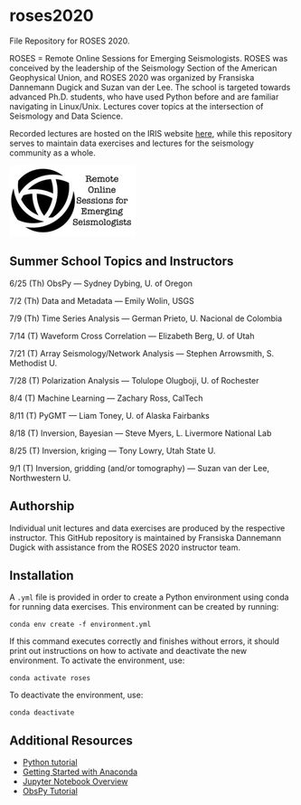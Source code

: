 # roses2020

File Repository for ROSES 2020.

ROSES = Remote Online Sessions for Emerging Seismologists. ROSES was conceived by the leadership of the Seismology Section of the American Geophysical Union, and ROSES 2020 was organized by Fransiska Dannemann Dugick and Suzan van der Lee. The school is targeted towards advanced Ph.D. students, who have used Python before and are familiar navigating in Linux/Unix. Lectures cover topics at the intersection of Seismology and Data Science.

Recorded lectures are hosted on the IRIS website [here](https://www.iris.edu/hq/inclass/course/roses), while this repository serves to maintain data exercises and lectures for the seismology community as a whole.

![Test Image 1](https://github.com/fdannemanndugick/roses2020/blob/master/roses_logo.jpg)

## Summer School Topics and Instructors
6/25 (Th) ObsPy — Sydney Dybing, U. of Oregon

7/2 (Th) Data and Metadata — Emily Wolin, USGS

7/9 (Th) Time Series Analysis — German Prieto, U. Nacional de Colombia

7/14 (T) Waveform Cross Correlation — Elizabeth Berg, U. of Utah

7/21 (T) Array Seismology/Network Analysis — Stephen Arrowsmith, S. Methodist U.

7/28 (T) Polarization Analysis — Tolulope Olugboji, U. of Rochester

8/4 (T) Machine Learning — Zachary Ross, CalTech

8/11 (T) PyGMT — Liam Toney, U. of Alaska Fairbanks

8/18 (T) Inversion, Bayesian — Steve Myers, L. Livermore National Lab

8/25 (T) Inversion, kriging — Tony Lowry, Utah State U.

9/1 (T) Inversion, gridding (and/or tomography) — Suzan van der Lee, Northwestern U.

## Authorship
Individual unit lectures and data exercises are produced by the respective instructor.  This GitHub repository is maintained by Fransiska Dannemann Dugick with assistance from the ROSES 2020 instructor team.

## Installation
A `.yml` file is provided in order to create a Python environment using conda for running data exercises.  This environment can be created by running:
```
conda env create -f environment.yml
```

If this command executes correctly and finishes without errors, it should print out instructions on how to activate and deactivate the new environment. To activate the environment, use:
```
conda activate roses
```
To deactivate the environment, use:
```
conda deactivate
```

## Additional Resources
* [Python tutorial](https://docs.python.org/3/tutorial/index.html)
* [Getting Started with Anaconda](https://docs.anaconda.com/anaconda/user-guide/getting-started/)
* [Jupyter Notebook Overview](https://jupyter-notebook.readthedocs.io/en/stable/)
* [ObsPy Tutorial](https://docs.obspy.org/tutorial/)
